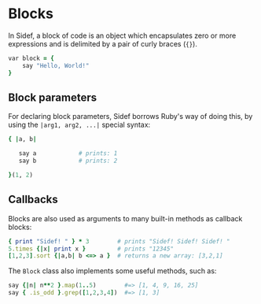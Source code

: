 # Blocks

In Sidef, a block of code is an object which encapsulates zero or more expressions and is delimited by a pair of curly braces (`{}`).

```ruby
var block = {
    say "Hello, World!"
}
```

## Block parameters

For declaring block parameters, Sidef borrows Ruby's way of doing this, by using the `|arg1, arg2, ...|` special syntax:

```ruby
{ |a, b|

   say a            # prints: 1
   say b            # prints: 2

}(1, 2)
```

## Callbacks

Blocks are also used as arguments to many built-in methods as callback blocks:

```ruby
{ print "Sidef! " } * 3        # prints "Sidef! Sidef! Sidef! "
5.times {|x| print x }         # prints "12345"
[1,2,3].sort {|a,b| b <=> a }  # returns a new array: [3,2,1]
```

The `Block` class also implements some useful methods, such as:

```ruby
say {|n| n**2 }.map(1..5)        #=> [1, 4, 9, 16, 25]
say { .is_odd }.grep([1,2,3,4])  #=> [1, 3]
```
